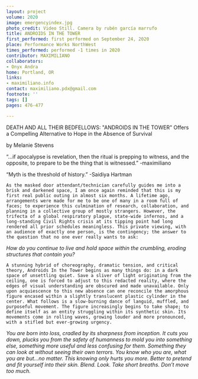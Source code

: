 ```yaml
---
layout: project
volume: 2020
image: emergencyindex.jpg
photo_credit: Video Still. Camera by rubén garcía marrufo
title: ANDROIDS IN THE TOWER
first_performed: first performed on September 24, 2020
place: Performance Works NorthWest
times_performed: performed -1 times in 2020
contributor: MAXIMILIANO
collaborators:
- Onyx Andra
home: Portland, OR
links:
- maximiliano.info
contact: maximiliano.pdx@gmail.com
footnote: ''
tags: []
pages: 476-477

---
```


DEATH AND ALL THEIR BEDFELLOWS:
"ANDROIDS IN THE TOWER" Offers a Compelling Alternative to Hope in the Absence of Survival

by Melanie Stevens



“...if apocalypse is revelation, then the ritual is prepping to witness, and the opposite, to prepare to be the thing that is witnessed.”
	-maximiliano

“Myth is the threshold of history.”
	-Saidiya Hartman



	As the masked door attendant/technician carefully guides me into a brisk and darkened space, I am once again reminded that this is my first real public outing in almost six months. A lifetime ago, arrangements were made for me to be one of many in a room full of faces; to experience this culmination of research, collaboration, and planning in a collective group of mostly strangers. However, the trifecta of a global respiratory plague, state-wide infernos, and a long-standing Civil Rights crisis at its tipping point had long rendered all prior schedules meaningless. This private viewing, with an audience of exactly one person, is the contingency; the answer to the question that no one ever really wants to ask: 

*How do you continue to live and hold space within the crumbling, eroding structures that contain you?*

	A stunning hybrid of choreography, dramatic tension, and critical theory, Androids In the Tower begins as many things do: in a dark space of unsettling quiet. Save a sliver of light originating from the ceiling, one is forced to adjust to this redacted reality, where the edges of visual understanding are obscured and made unavailable. Only upon acquiescence to this new absence can one reconcile the amorphous figure encased within a slightly translucent plastic cylinder in the center. What follows is a slow-burning dance of languid, muffled, and purposeful movement. The figure increasingly begins to take shape; to define itself as an entity struggling within its synthetic skin. Its movements come in rolling waves, growing louder and more pronounced, with a stifled but ever-growing urgency.

*You are born into loss, cradled by its sharpness from inception. It cuts you down, plucks you from the safety of humanness to mold you into something else, something more useful and less confusing for them. Something they can look at without seeing their own terrors. You know who you are, what you are but...no matter. This knowing only hurts you more. Better to pretend and fit yourself into their skin. Blend. Look. Take short breaths. Don’t move too much.*
